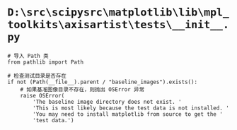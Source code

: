 # `D:\src\scipysrc\matplotlib\lib\mpl_toolkits\axisartist\tests\__init__.py`

```
# 导入 Path 类
from pathlib import Path

# 检查测试目录是否存在
if not (Path(__file__).parent / "baseline_images").exists():
    # 如果基准图像目录不存在，则抛出 OSError 异常
    raise OSError(
        'The baseline image directory does not exist. '
        'This is most likely because the test data is not installed. '
        'You may need to install matplotlib from source to get the '
        'test data.')
```